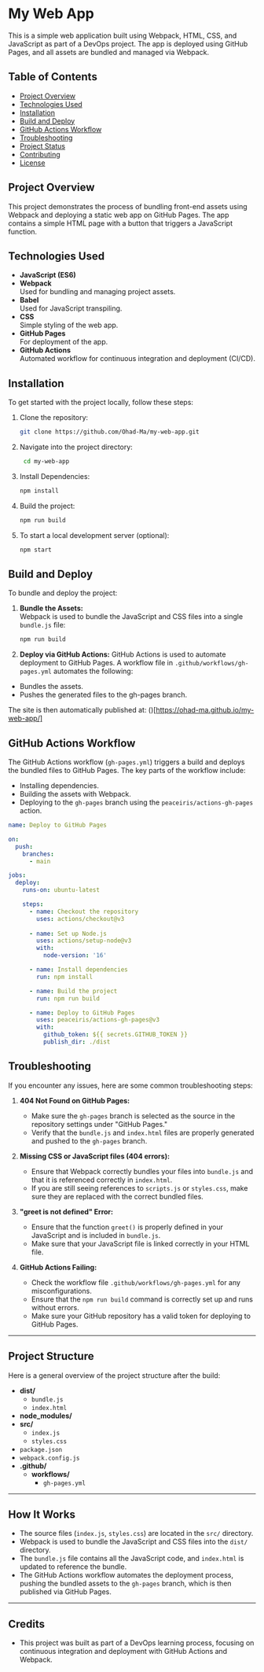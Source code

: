 # My Web App

This is a simple web application built using Webpack, HTML, CSS, and JavaScript as part of a DevOps project. The app is deployed using GitHub Pages, and all assets are bundled and managed via Webpack.

## Table of Contents
- [Project Overview](#project-overview)
- [Technologies Used](#technologies-used)
- [Installation](#installation)
- [Build and Deploy](#build-and-deploy)
- [GitHub Actions Workflow](#github-actions-workflow)
- [Troubleshooting](#troubleshooting)
- [Project Status](#project-status)
- [Contributing](#contributing)
- [License](#license)

## Project Overview

This project demonstrates the process of bundling front-end assets using Webpack and deploying a static web app on GitHub Pages. The app contains a simple HTML page with a button that triggers a JavaScript function.

## Technologies Used

- **JavaScript (ES6)**
- **Webpack**  
  Used for bundling and managing project assets.
- **Babel**  
  Used for JavaScript transpiling.
- **CSS**  
  Simple styling of the web app.
- **GitHub Pages**  
  For deployment of the app.
- **GitHub Actions**  
  Automated workflow for continuous integration and deployment (CI/CD).

## Installation

To get started with the project locally, follow these steps:

1. Clone the repository:
   ```bash
   git clone https://github.com/Ohad-Ma/my-web-app.git
2. Navigate into the project directory:
   ```bash
    cd my-web-app
3. Install Dependencies:
   ```bash
   npm install
5. Build the project:
   ```bash
   npm run build
6. To start a local development server (optional):
   ```bash
   npm start

## Build and Deploy

To bundle and deploy the project:

1. **Bundle the Assets:**  
   Webpack is used to bundle the JavaScript and CSS files into a single `bundle.js` file:
   ```bash
   npm run build
2. **Deploy via GitHub Actions:**
  GitHub Actions is used to automate deployment to GitHub Pages. A workflow file in `.github/workflows/gh-pages.yml` automates the following:

  * Bundles the assets.
  * Pushes the generated files to the gh-pages branch.
  
The site is then automatically published at:
()[https://ohad-ma.github.io/my-web-app/]

## GitHub Actions Workflow

The GitHub Actions workflow (`gh-pages.yml`) triggers a build and deploys the bundled files to GitHub Pages. The key parts of the workflow include:

- Installing dependencies.
- Building the assets with Webpack.
- Deploying to the `gh-pages` branch using the `peaceiris/actions-gh-pages` action.

```yaml
name: Deploy to GitHub Pages

on:
  push:
    branches:
      - main

jobs:
  deploy:
    runs-on: ubuntu-latest

    steps:
      - name: Checkout the repository
        uses: actions/checkout@v3
      
      - name: Set up Node.js
        uses: actions/setup-node@v3
        with:
          node-version: '16'

      - name: Install dependencies
        run: npm install

      - name: Build the project
        run: npm run build

      - name: Deploy to GitHub Pages
        uses: peaceiris/actions-gh-pages@v3
        with:
          github_token: ${{ secrets.GITHUB_TOKEN }}
          publish_dir: ./dist

```
## Troubleshooting

If you encounter any issues, here are some common troubleshooting steps:

1. **404 Not Found on GitHub Pages:**  
   - Make sure the `gh-pages` branch is selected as the source in the repository settings under "GitHub Pages."
   - Verify that the `bundle.js` and `index.html` files are properly generated and pushed to the `gh-pages` branch.

2. **Missing CSS or JavaScript files (404 errors):**  
   - Ensure that Webpack correctly bundles your files into `bundle.js` and that it is referenced correctly in `index.html`.
   - If you are still seeing references to `scripts.js` or `styles.css`, make sure they are replaced with the correct bundled files.

3. **"greet is not defined" Error:**  
   - Ensure that the function `greet()` is properly defined in your JavaScript and is included in `bundle.js`.
   - Make sure that your JavaScript file is linked correctly in your HTML file.

4. **GitHub Actions Failing:**
   - Check the workflow file `.github/workflows/gh-pages.yml` for any misconfigurations.
   - Ensure that the `npm run build` command is correctly set up and runs without errors.
   - Make sure your GitHub repository has a valid token for deploying to GitHub Pages.

---

## Project Structure

Here is a general overview of the project structure after the build:

- **dist/**
  - `bundle.js`
  - `index.html`
- **node_modules/**
- **src/**
  - `index.js`
  - `styles.css`
- `package.json`
- `webpack.config.js`
- **.github/**
  - **workflows/**
    - `gh-pages.yml`

---

## How It Works

- The source files (`index.js`, `styles.css`) are located in the `src/` directory.
- Webpack is used to bundle the JavaScript and CSS files into the `dist/` directory.
- The `bundle.js` file contains all the JavaScript code, and `index.html` is updated to reference the bundle.
- The GitHub Actions workflow automates the deployment process, pushing the bundled assets to the `gh-pages` branch, which is then published via GitHub Pages.

---

## Credits

- This project was built as part of a DevOps learning process, focusing on continuous integration and deployment with GitHub Actions and Webpack.
